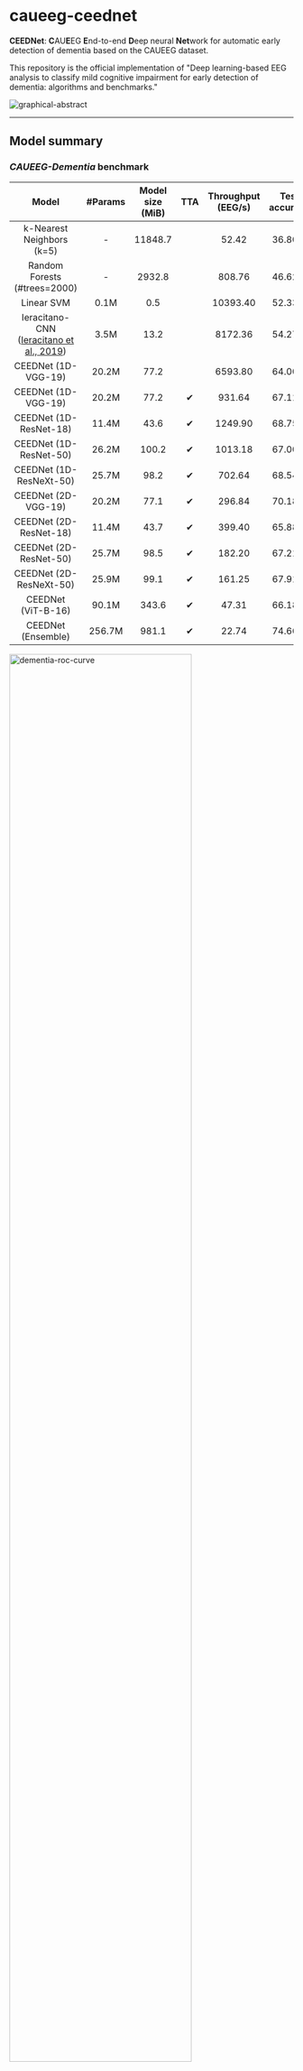 # caueeg-ceednet

**CEEDNet**: **C**AU**E**EG **E**nd-to-end **D**eep neural **Net**work for automatic early detection of dementia based on the CAUEEG dataset.

This repository is the official implementation of "Deep learning-based EEG analysis to classify mild cognitive impairment for early detection of dementia: algorithms and benchmarks."

![graphical-abstract](figure/graphical-abstract.jpg)

---

## Model summary

### *CAUEEG-Dementia* benchmark

|                   Model                  | #Params | Model size (MiB) | TTA | Throughput (EEG/s) | Test accuracy |                                             Link 1                                             |                Link 2                |
|:----------------------------------------:|:-------:|:----------------:|:---:|:------------------:|:-------------:|:----------------------------------------------------------------------------------------------:|:------------------------------------:|
|         k-Nearest Neighbors (k=5)        |    -    |      11848.7     |     |        52.42       |     36.80%    |                                                                                                |                                      |
|       Random Forests (#trees=2000)       |    -    |      2932.8      |     |       808.76       |     46.62%    |                                                                                                |                                      |
|                Linear SVM                |   0.1M  |        0.5       |     |      10393.40      |     52.33%    |                                                                                                |                                      |
| Ieracitano-CNN ([Ieracitano et al., 2019](https://doi.org/10.1016/j.neucom.2018.09.071)) |   3.5M  |       13.2       |     |       8172.36      |     54.27%    |                                                                                                |                                      |
|            CEEDNet (1D-VGG-19)           |  20.2M  |       77.2       |     |       6593.80      |     64.00%    | [1vc80n1f](https://drive.google.com/file/d/1XRDbyIrjfR0C4eO7KJsJmft6u-lkYHMa/view?usp=sharing) | [1vc80n1f](http://naver.me/FqHmarN3) |
|            CEEDNet (1D-VGG-19)           |  20.2M  |       77.2       |  ✔  |       931.64       |     67.11%    | [1vc80n1f](https://drive.google.com/file/d/1XRDbyIrjfR0C4eO7KJsJmft6u-lkYHMa/view?usp=sharing) | [1vc80n1f](http://naver.me/FqHmarN3) |
|          CEEDNet (1D-ResNet-18)          |  11.4M  |       43.6       |  ✔  |       1249.90      |     68.75%    | [2s1700lg](https://drive.google.com/file/d/1LPWNm2lrW7ioQKrxo-egy4SG1bhxuIJk/view?usp=sharing) | [2s1700lg](http://naver.me/5VAZbIKU) |
|          CEEDNet (1D-ResNet-50)          |  26.2M  |       100.2      |  ✔  |       1013.18      |     67.00%    | [gvqyvmrj](https://drive.google.com/file/d/18CJcjJf8R-8_dCEYlJJlchevnLk65Fbv/view?usp=sharing) | [gvqyvmrj](http://naver.me/GaT7Jv7R) |
|          CEEDNet (1D-ResNeXt-50)         |  25.7M  |       98.2       |  ✔  |       702.64       |     68.54%    | [v301o425](https://drive.google.com/file/d/151_8TtAgmtsuUCnvs72-J2TEc6_9KNFe/view?usp=sharing) | [v301o425](http://naver.me/xPpjeZms) |
|            CEEDNet (2D-VGG-19)           |  20.2M  |       77.1       |  ✔  |       296.84       |     70.18%    | [lo88puq7](https://drive.google.com/file/d/1GYN2NrvDpiE9VB4_Lf7JdqinCCVN0jMu/view?usp=sharing) | [lo88puq7](http://naver.me/5T3Rs9BG) |
|          CEEDNet (2D-ResNet-18)          |  11.4M  |       43.7       |  ✔  |       399.40       |     65.88%    | [xci5svkl](https://drive.google.com/file/d/1SeTCuYihT18lPlKjxW8OYoMGrCAFUmVt/view?usp=sharing) | [xci5svkl](http://naver.me/59NpYBWp) |
|          CEEDNet (2D-ResNet-50)          |  25.7M  |       98.5       |  ✔  |       182.20       |     67.21%    | [syrx7bmk](https://drive.google.com/file/d/1YKGJsaGzI6wx6xLyU20jgHQ3dE4w9-ih/view?usp=sharing) | [syrx7bmk](http://naver.me/F2YWda3d) |
|          CEEDNet (2D-ResNeXt-50)         |  25.9M  |       99.1       |  ✔  |       161.25       |     67.91%    | [1sl7ipca](https://drive.google.com/file/d/1d6_5C7ZBXzYCnBoNjJmZeefXENnEcdhI/view?usp=sharing) | [1sl7ipca](http://naver.me/5vYbU1Mp) |
|            CEEDNet (ViT-B-16)            |  90.1M  |       343.6      |  ✔  |        47.31       |     66.18%    | [gjkysllw](https://drive.google.com/file/d/1ZTdU0mtMjqVvBw3tXpc-_R2GR9PhSNl6/view?usp=sharing) | [gjkysllw](http://naver.me/x6UXopG9) |
|            CEEDNet (Ensemble)            |  256.7M |       981.1      |  ✔  |        22.74       |     74.66%    |                                                                                                |                                      |

<img src="figure/dementia-roc-curve.jpg" alt="dementia-roc-curve" width="80%"/>
<img src="figure/dementia-confusion.jpg" alt="dementia-confusion-matrix" width="35%"/>
<img src="figure/dementia-class-wise-metrics.jpg" alt="dementia-class-wise-metrics" width="55%"/>

### *CAUEEG-Abnormal* benchmark

|                   Model                  | #Params | Model size (MiB) | TTA | Throughput (EEG/s) | Test accuracy |                                             Link 1                                             |                Link 2                |
|:----------------------------------------:|:-------:|:----------------:|:---:|:------------------:|:-------------:|:----------------------------------------------------------------------------------------------:|:------------------------------------:|
|         K-Nearest Neighbors (K=7)        |    -    |      14015.3     |     |        41.19       |     51.42%    |                                                                                                |                                      |
|       Random Forests (#trees=2000)       |    -    |      1930.5      |     |       830.80       |     72.63%    |                                                                                                |                                      |
|                Linear SVM                |   0.1M  |        0.3       |     |      10363.76      |     68.00%    |                                                                                                |                                      |
| Ieracitano-CNN ([Ieracitano et al., 2019](https://doi.org/10.1016/j.neucom.2018.09.071)) |   3.5M  |       13.2       |     |       8293.08      |     65.98%    |                                                                                                |                                      |
|            CEEDNet (1D-VGG-19)           |  20.2M  |       77.2       |     |       7660.22      |     72.45%    | [nemy8ikm](https://drive.google.com/file/d/1NpDsxmFMln71d9JEpnGfCxhaRtyWK4su/view?usp=sharing) | [nemy8ikm](http://naver.me/x1gdjONm) |
|            CEEDNet (1D-VGG-19)           |  20.2M  |       77.2       |  ✔  |       998.54       |     74.28%    | [nemy8ikm](https://drive.google.com/file/d/1NpDsxmFMln71d9JEpnGfCxhaRtyWK4su/view?usp=sharing) | [nemy8ikm](http://naver.me/x1gdjONm) |
|          CEEDNet (1D-ResNet-18)          |  11.4M  |       43.5       |  ✔  |       844.65       |     74.85%    | [4439k9pg](https://drive.google.com/file/d/1LH069g2oyO2XvEDzFpJPR9X5xuLmcnq3/view?usp=sharing) | [4439k9pg](http://naver.me/5vYbUTay) |
|          CEEDNet (1D-ResNet-50)          |  26.3M  |       100.7      |  ✔  |       837.66       |     76.37%    | [q1hhkmik](https://drive.google.com/file/d/1U9G0nJ-dYe6RBFxuCsdCkh-LU5AxwqFS/view?usp=sharing) | [q1hhkmik](http://naver.me/xEqsymHV) |
|          CEEDNet (1D-ResNeXt-50)         |  25.7M  |       98.2       |  ✔  |       800.49       |     77.32%    | [tp7qn5hd](https://drive.google.com/file/d/1OR5Z4U-QWDZBlm8A8pnRB2LMU0wTOMVa/view?usp=sharing) | [tp7qn5hd](http://naver.me/GItl9VHH) |
|            CEEDNet (2D-VGG-19)           |  20.2M  |       77.2       |  ✔  |       447.81       |     75.39%    | [ruqd8r7g](https://drive.google.com/file/d/1UUADOHCoBc4wt9LmIn-GitbPzNRbmCTn/view?usp=sharing) | [ruqd8r7g](http://naver.me/GkJzA84q) |
|          CEEDNet (2D-ResNet-18)          |  11.5M  |       43.8       |  ✔  |       410.44       |     75.19%    | [dn10a6bv](https://drive.google.com/file/d/12bsVV0dcVbbjO4eB3vN7ykeFAf6vp-7P/view?usp=sharing) | [dn10a6bv](http://naver.me/51nm4WtS) |
|          CEEDNet (2D-ResNet-50)          |  25.7M  |       98.5       |  ✔  |       187.30       |     74.96%    | [atbhqdgg](https://drive.google.com/file/d/1ZWnK04-o5V1eIDtlE_5Ct83oxaMfHkzX/view?usp=sharing) | [atbhqdgg](http://naver.me/5Lo4eJAa) |
|          CEEDNet (2D-ResNeXt-50)         |  25.9M  |       99.1       |  ✔  |       201.01       |     75.85%    | [0svudowu](https://drive.google.com/file/d/1A8npNb_3ixmS6ui6yTonh95oQXwPjHWp/view?usp=sharing) | [0svudowu](http://naver.me/FEdfcVaz) |
|            CEEDNet (ViT-B-16)            |  86.9M  |       331.6      |  ✔  |        63.99       |     72.70%    | [1cdws3t5](https://drive.google.com/file/d/1OT-xOTJ2kSqYWOG0KWQ6PeSPYWdX52Lo/view?usp=sharing) | [1cdws3t5](http://naver.me/xkqoPaor) |
|            CEEDNet (Ensemble)            |  253.8M |       969.9      |  ✔  |        26.40       |     79.16%    |                                                                                                |                                      |

<img src="figure/abnormal-roc-curve.jpg" alt="abnormal-roc-curve" width="80%"/>
<img src="figure/abnormal-confusion.jpg" alt="abnormal-confusion-matrix" width="25%"/>
<img src="figure/abnormal-class-wise-metrics.jpg" alt="abnormal-class-wise-metrics" width="55%"/>

---

## Getting started

### Requirements

- Installation of Conda (refer to <https://www.anaconda.com/products/distribution>)
- Nvidia GPU with CUDA support

> Note: we tested the code in the following environments.
>
> |    **OS**    | **Python** | **PyTorch** | **CUDA** |
> |:------------:|:----------:|:-----------:|:--------:|
> |  Windows 10  |   3.9.12   |    1.11.0   |   11.3   |
> | Ubuntu 18.04 |   3.8.11   |    1.10.0   |   11.3   |
> | Ubuntu 20.04 |   3.9.12   |    1.11.0   |   11.3   |

### Installation

(optional) Create and activate a Conda environment.

```bash
conda create -n caueeg python=3.9
conda activate caueeg
```

Install PyTorch library (refer to <https://pytorch.org/get-started/locally/>).

```bash
conda install pytorch torchvision cudatoolkit=11.3 -c pytorch
```

Install other necessary libraries.

```bash
pip install -r requirements.txt
```

### Preparation of the [CAUEEG](https://github.com/ipis-mjkim/caueeg-dataset) dataset

> ❗ Note: The use of the CAUEEG dataset is allowed for only academic and research purposes 👩‍🎓👨🏼‍🎓.

- For full access of the CAUEEG dataset, follow the instructions specified in <https://github.com/ipis-mjkim/caueeg-dataset>.
- Download, unzip, and move the whole dataset files into [local/datasets/](local/datasets/).

> 💡 Note: We provide `caueeg-dataset-test-only` at [[link 1]](https://drive.google.com/file/d/1P3CbLY7h9O1CoWEWsIZFbUKoGSRUkTA1/view?usp=sharing) or [[link 2]](http://naver.me/xzLCBwFp) to test our research. `caueeg-dataset-test-only` has the 'real' test splits of two benchmarks (*CAUEEG-Dementia* and *CAUEEG-Abnormal*) but includes the 'fake' train and validation splits.

---

## Usage

### Train

Train a CEEDNet model on the training set of *CAUEEG-Dementia* from scratch using the following command:

```bash
python run_train.py data=caueeg-dementia model=1D-ResNet-18 train=base_train
```

Similarly, train a model on the training set of *CAUEEG-Abnormal* from scratch using:

```bash
python run_train.py data=caueeg-abnormal model=1D-ResNet-18 train=base_train
```

Or, you can use [this Jupyter notebook](notebook/02_Train.ipynb).

Thanks to [Hydra](https://hydra.cc/) support, the model, hyperparameters, and other training details are easily tuned using or modifying config files.

```bash
python run_train.py data=caueeg-dementia model=2D-VGG-19 train=base_train
```

For speed-up, we recommend using the `PyArrow.feather` file format than using directly `EDF`, which can be done:

```bash
python ./datasets/convert_file_format.py  # it takes a few minutes
python run_train.py data=caueeg-dementia model=2D-VGG-19 train=base_train ++data.file_format=feather
```

### Evaluation

Evaluation can be conducted using [this Jupyter notebook](notebook/03_Evaluate.ipynb) (or [another notebook](notebook/03_Evaluate_Test_Only.ipynb) for `caueeg-dataset-test-only` case)

To use the pre-trained model, download the checkpoint file from [here](#model-summary), and move it to [local/checkpoint](local/checkpoint/) directory (e.g., `local/checkpoint/1vc80n1f/checkpoint.pt` for the 1D-VGG-19 model on the *CAUEEG-Dementia* benchmark).

---

## Citation

If you found this dataset helpful, please cite the paper below.

```bib
An academic paper will be upcoming soon.
```

